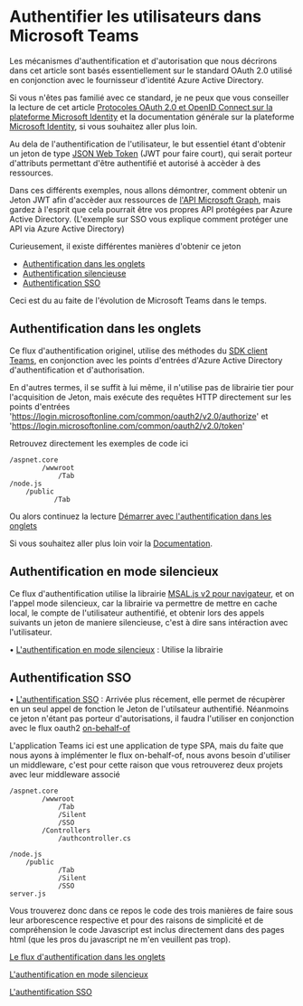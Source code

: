 # Authentifier les utilisateurs dans Microsoft Teams

Les mécanismes d'authentification et d'autorisation que nous décrirons dans cet article sont basés essentiellement sur le standard OAuth 2.0 utilisé en conjonction avec le fournisseur d'identité Azure Active Directory.

Si vous n'êtes pas familié avec ce standard, je ne peux que vous conseiller la lecture de cet article [Protocoles OAuth 2.0 et OpenID Connect sur la plateforme Microsoft Identity](https://docs.microsoft.com/fr-fr/azure/active-directory/develop/active-directory-v2-protocols) et la documentation générale sur la plateforme [Microsoft Identity](https://docs.microsoft.com/fr-fr/azure/active-directory/develop/), si vous souhaitez aller plus loin.

Au dela de l'authentification de l'utilisateur, le but essentiel étant d'obtenir un jeton de type [JSON Web Token](https://fr.wikipedia.org/wiki/JSON_Web_Token) (JWT pour faire court), qui serait porteur d'attributs permettant d'être authentifié et autorisé à accèder à des ressources.

Dans ces différents exemples, nous allons démontrer, comment obtenir un Jeton JWT afin d'accèder aux ressources de [l'API Microsoft Graph](https://docs.microsoft.com/fr-fr/graph/api/overview?view=graph-rest-1.0), mais gardez à l'esprit que cela pourrait être vos propres API protégées par Azure Active Directory. (L'exemple sur SSO vous explique comment protéger une API via Azure Active Directory)

Curieusement, il existe différentes manières d'obtenir ce jeton

* [Authentification dans les onglets](#Authentification-dans-les-onglets)
* [Authentification silencieuse](#Authentification-en-mode-silencieux)
* [Authentification SSO](#Authentification-SSO)

Ceci est du au faite de l'évolution de Microsoft Teams dans le temps.

## Authentification dans les onglets

Ce flux d'authentification originel, utilise des méthodes du [SDK client Teams](https://docs.microsoft.com/fr-fr/javascript/api/overview/msteams-client?view=msteams-client-js-latest), en conjonction avec les points d'entrées d'Azure Active Directory d'authentification et d'authorisation.

En d'autres termes, il se suffit à lui même, il n'utilise pas de librairie tier pour l'acquisition de Jeton, mais exécute des requêtes HTTP directement sur les points d'entrées 'https://login.microsoftonline.com/common/oauth2/v2.0/authorize' et 'https://login.microsoftonline.com/common/oauth2/v2.0/token'

Retrouvez directement les exemples de code ici

    /aspnet.core
            /wwwroot
                /Tab            
    /node.js
        /public
               /Tab    

Ou alors continuez la lecture [Démarrer avec l'authentification dans les onglets](./Tab.md)

Si vous souhaitez aller plus loin voir la [Documentation](https://docs.microsoft.com/fr-fr/microsoftteams/platform/tabs/how-to/authentication/auth-flow-tab).

## Authentification en mode silencieux

Ce flux d'authentification utilise la librairie [MSAL.js v2 pour navigateur](https://github.com/AzureAD/microsoft-authentication-library-for-js/tree/dev/lib/msal-browser), et on l'appel mode silencieux, car la librairie va permettre de mettre en cache local, le compte de l'utilisateur authentifié, et obtenir lors des appels suivants un jeton de maniere silencieuse, c'est à dire sans intéraction avec l'utilisateur.


• [L'authentification en mode silencieux](https://docs.microsoft.com/fr-fr/microsoftteams/platform/concepts/authentication/authentication) : Utilise la librairie 

## Authentification SSO

• [L'authentification SSO](https://docs.microsoft.com/fr-fr/microsoftteams/platform/tabs/how-to/authentication/auth-aad-sso) : 
Arrivée plus récement, elle permet de récupèrer en un seul appel de fonction le Jeton de l'utilsateur authentifié. Néanmoins ce jeton n'étant pas porteur d'autorisations, il faudra l'utiliser en conjonction avec le flux oauth2 [on-behalf-of](https://docs.microsoft.com/fr-fr/azure/active-directory/develop/v2-oauth2-on-behalf-of-flow)

L'application Teams ici est une application de type SPA, mais du faite que nous ayons à implémenter le flux on-behalf-of, nous avons besoin d'utiliser un middleware, c'est pour cette raison que vous retrouverez deux projets avec leur middleware associé


    /aspnet.core
            /wwwroot
                /Tab
                /Silent
                /SSO
            /Controllers
                /authcontroller.cs

    /node.js
        /public
                /Tab
                /Silent
                /SSO
    server.js

Vous trouverez donc dans ce repos le code des trois manières de faire sous leur arborescence respective et pour des raisons de simplicité et de compréhension le code Javascript est inclus directement dans des pages html (que les pros du javascript ne m'en veuillent pas trop).

[Le flux d'authentification dans les onglets](https://github.com/EricVernie/AuthentificationInTeams/blob/main/Tab.md)

[L'authentification en mode silencieux](https://github.com/EricVernie/AuthentificationInTeams/blob/main/Silent.md)

[L'authentification SSO](https://github.com/EricVernie/AuthentificationInTeams/blob/main/SSO.md)
